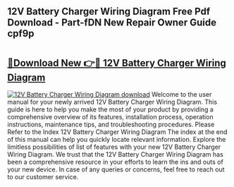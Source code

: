 ## 12V Battery Charger Wiring Diagram Free Pdf Download - Part-fDN New Repair Owner Guide cpf9p

# <h2><a href="http://dfre9i5.blite.top/?on=12V+Battery+Charger+Wiring+Diagram">🔗Download New 👉🔴 12V Battery Charger Wiring Diagram</a></h2>

[![12V Battery Charger Wiring Diagram download](https://i.imgur.com/lujVjoI.png)](http://dfre9i5.blite.top/?on=12V+Battery+Charger+Wiring+Diagram)
Welcome to the user manual for your newly arrived 12V Battery Charger Wiring Diagram. This guide is here to help you make the most of your product by providing a comprehensive overview of its features, installation process, operation instructions, maintenance tips, and troubleshooting procedures. Please Refer to the Index 12V Battery Charger Wiring Diagram The index at the end of this manual can help you quickly locate relevant information. Explore the limitless possibilities of list of features with your new 12V Battery Charger Wiring Diagram. We trust that the 12V Battery Charger Wiring Diagram has been a comprehensive resource in your efforts to learn the ins and outs of your new device. In case of any queries or concerns, feel free to reach out to our customer service.
